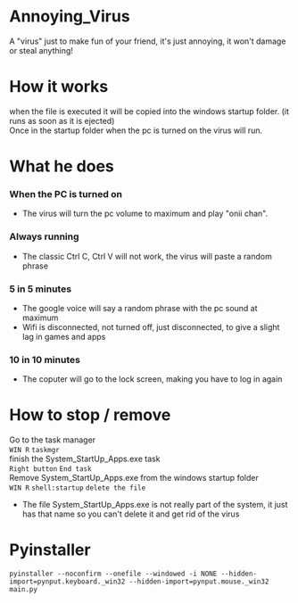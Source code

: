 # Annoying_Virus
A "virus" just to make fun of your friend, it's just annoying, it won't damage or steal anything!

# How it works
when the file is executed it will be copied into the windows startup folder. (it runs as soon as it is ejected) \
Once in the startup folder when the pc is turned on the virus will run.

# What he does
### When the PC is turned on
* The virus will turn the pc volume to maximum and play "onii chan".

### Always running
* The classic Ctrl C, Ctrl V will not work, the virus will paste a random phrase

### 5 in 5 minutes
* The google voice will say a random phrase with the pc sound at maximum
* Wifi is disconnected, not turned off, just disconnected, to give a slight lag in games and apps

### 10 in 10 minutes
* The coputer will go to the lock screen, making you have to log in again

# How to stop / remove
Go to the task manager \
`WIN R` `taskmgr` \
finish the System_StartUp_Apps.exe task \
`Right button` `End task` \
Remove System_StartUp_Apps.exe from the windows startup folder \
`WIN R` `shell:startup` `delete the file` 

* The file System_StartUp_Apps.exe is not really part of the system, it just has that name so you can't delete it and get rid of the virus

# Pyinstaller
```
pyinstaller --noconfirm --onefile --windowed -i NONE --hidden-import=pynput.keyboard._win32 --hidden-import=pynput.mouse._win32 main.py
```
